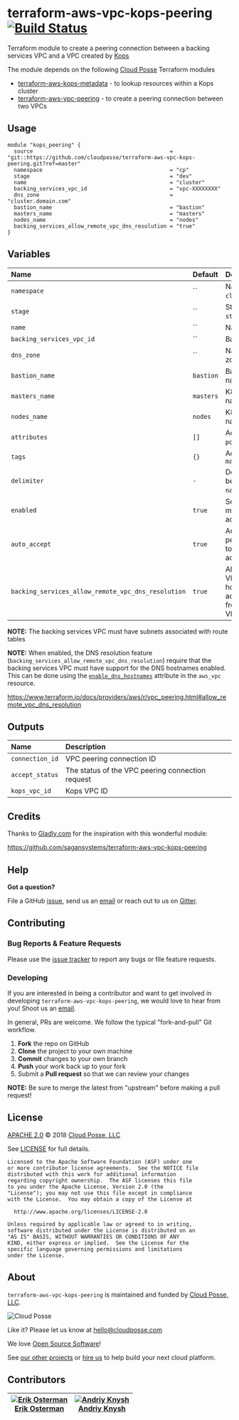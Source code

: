 # terraform-aws-vpc-kops-peering [![Build Status](https://travis-ci.org/cloudposse/terraform-aws-vpc-kops-peering.svg?branch=master)](https://travis-ci.org/cloudposse/terraform-aws-vpc-kops-peering)

Terraform module to create a peering connection between a backing services VPC and a VPC created by [Kops](https://github.com/kubernetes/kops)

The module depends on the following [Cloud Posse][website] Terraform modules

- [terraform-aws-kops-metadata](https://github.com/cloudposse/terraform-aws-kops-metadata) - to lookup resources within a Kops cluster
- [terraform-aws-vpc-peering](https://github.com/cloudposse/terraform-aws-vpc-peering) - to create a peering connection between two VPCs


## Usage

```hcl
module "kops_peering" {
  source                                           = "git::https://github.com/cloudposse/terraform-aws-vpc-kops-peering.git?ref=master"
  namespace                                        = "cp"
  stage                                            = "dev"
  name                                             = "cluster"
  backing_services_vpc_id                          = "vpc-XXXXXXXX"
  dns_zone                                         = "cluster.domain.com"
  bastion_name                                     = "bastion"
  masters_name                                     = "masters"
  nodes_name                                       = "nodes"
  backing_services_allow_remote_vpc_dns_resolution = "true"
}
```


## Variables

|  Name                                               |  Default   |  Description                                                                     | Required |
|:----------------------------------------------------|:-----------|:---------------------------------------------------------------------------------|:--------:|
| `namespace`                                         | ``         | Namespace (_e.g._ `cp` or `cloudposse`)                                          | Yes      |
| `stage`                                             | ``         | Stage (_e.g._ `prod`, `dev`, `staging`)                                          | Yes      |
| `name`                                              | ``         | Name  (_e.g._ `app` or `cluster`)                                                | Yes      |
| `backing_services_vpc_id`                           | ``         | Backing services VPC ID                                                          | Yes      |
| `dns_zone`                                          | ``         | Name of the Kops DNS zone                                                        | Yes      |
| `bastion_name`                                      | `bastion`  | Bastion server subdomain name in the `Kops` DNS zone                             | Yes      |
| `masters_name`                                      | `masters`  | K8s masters subdomain name in the `Kops` DNS zone                                | Yes      |
| `nodes_name`                                        | `nodes`    | K8s nodes subdomain name in the `Kops` DNS zone                                  | Yes      |
| `attributes`                                        | `[]`       | Additional attributes (_e.g._ `policy` or `role`)                                | No       |
| `tags`                                              | `{}`       | Additional tags  (_e.g._ `map("BusinessUnit","XYZ")`                             | No       |
| `delimiter`                                         | `-`        | Delimiter to be used between `namespace`, `stage`, `name`, and `attributes`      | No       |
| `enabled`                                           | `true`     | Set to `false` to prevent the module from creating or accessing any resources    | No       |
| `auto_accept`                                       | `true`     | Automatically accept the peering (both VPCs need to be in the same AWS account)  | No       |
| `backing_services_allow_remote_vpc_dns_resolution`  | `true`     | Allow the backing services VPC to resolve public DNS hostnames to private IP addresses when queried from instances in the `Kops` VPC  | No       |


__NOTE:__ The backing services VPC must have subnets associated with route tables

__NOTE:__ When enabled, the DNS resolution feature (`backing_services_allow_remote_vpc_dns_resolution`)
require that the backing services VPC must have support for the DNS hostnames enabled.
This can be done using the [`enable_dns_hostnames`](https://www.terraform.io/docs/providers/aws/r/vpc.html#enable_dns_hostnames) attribute in the `aws_vpc` resource.

https://www.terraform.io/docs/providers/aws/r/vpc_peering.html#allow_remote_vpc_dns_resolution


## Outputs

| Name                            | Description                                       |
|:--------------------------------|:--------------------------------------------------|
| `connection_id`                 | VPC peering connection ID                         |
| `accept_status`                 | The status of the VPC peering connection request  |
| `kops_vpc_id`                   | Kops VPC ID                                       |


## Credits

Thanks to [Gladly.com](https://www.gladly.com/) for the inspiration with this wonderful module:

https://github.com/sagansystems/terraform-aws-vpc-kops-peering


## Help

**Got a question?**

File a GitHub [issue](https://github.com/cloudposse/terraform-aws-vpc-kops-peering/issues), send us an [email](mailto:hello@cloudposse.com) or reach out to us on [Gitter](https://gitter.im/cloudposse/).


## Contributing

### Bug Reports & Feature Requests

Please use the [issue tracker](https://github.com/cloudposse/terraform-aws-vpc-kops-peering/issues) to report any bugs or file feature requests.

### Developing

If you are interested in being a contributor and want to get involved in developing `terraform-aws-vpc-kops-peering`, we would love to hear from you! Shoot us an [email](mailto:hello@cloudposse.com).

In general, PRs are welcome. We follow the typical "fork-and-pull" Git workflow.

 1. **Fork** the repo on GitHub
 2. **Clone** the project to your own machine
 3. **Commit** changes to your own branch
 4. **Push** your work back up to your fork
 5. Submit a **Pull request** so that we can review your changes

**NOTE:** Be sure to merge the latest from "upstream" before making a pull request!


## License

[APACHE 2.0](LICENSE) © 2018 [Cloud Posse, LLC](https://cloudposse.com)

See [LICENSE](LICENSE) for full details.

    Licensed to the Apache Software Foundation (ASF) under one
    or more contributor license agreements.  See the NOTICE file
    distributed with this work for additional information
    regarding copyright ownership.  The ASF licenses this file
    to you under the Apache License, Version 2.0 (the
    "License"); you may not use this file except in compliance
    with the License.  You may obtain a copy of the License at

      http://www.apache.org/licenses/LICENSE-2.0

    Unless required by applicable law or agreed to in writing,
    software distributed under the License is distributed on an
    "AS IS" BASIS, WITHOUT WARRANTIES OR CONDITIONS OF ANY
    KIND, either express or implied.  See the License for the
    specific language governing permissions and limitations
    under the License.


## About

`terraform-aws-vpc-kops-peering` is maintained and funded by [Cloud Posse, LLC][website].

![Cloud Posse](https://cloudposse.com/logo-300x69.png)


Like it? Please let us know at <hello@cloudposse.com>

We love [Open Source Software](https://github.com/cloudposse/)!

See [our other projects][community]
or [hire us][hire] to help build your next cloud platform.

  [website]: https://cloudposse.com/
  [community]: https://github.com/cloudposse/
  [hire]: https://cloudposse.com/contact/


## Contributors

| [![Erik Osterman][erik_img]][erik_web]<br/>[Erik Osterman][erik_web] | [![Andriy Knysh][andriy_img]][andriy_web]<br/>[Andriy Knysh][andriy_web] |
|-------------------------------------------------------|------------------------------------------------------------------|

  [erik_img]: http://s.gravatar.com/avatar/88c480d4f73b813904e00a5695a454cb?s=144
  [erik_web]: https://github.com/osterman/
  [andriy_img]: https://avatars0.githubusercontent.com/u/7356997?v=4&u=ed9ce1c9151d552d985bdf5546772e14ef7ab617&s=144
  [andriy_web]: https://github.com/aknysh/
